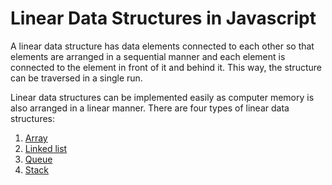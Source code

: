 # Linear Data Structures in Javascript

A linear data structure has data elements connected to each other so that elements are arranged in a sequential manner and each element is connected to the element in front of it and behind it. This way, the structure can be traversed in a single run.

Linear data structures can be implemented easily as computer memory is also arranged in a linear manner. There are four types of linear data structures:

1. [Array](https://github.com/sunnyyadav30/Data-Structure-and-algorithm-in-JS/tree/master/Data-Structures/Linear-DSA/Arrays)
2. [Linked list](https://github.com/sunnyyadav30/Data-Structure-and-algorithm-in-JS/tree/master/Data-Structures/Linear-DSA/Linked-list)
3. [Queue](https://github.com/sunnyyadav30/Data-Structure-and-algorithm-in-JS/tree/master/Data-Structures/Linear-DSA/Queue)
4. [Stack](https://github.com/sunnyyadav30/Data-Structure-and-algorithm-in-JS/tree/master/Data-Structures/Linear-DSA/Stack)
